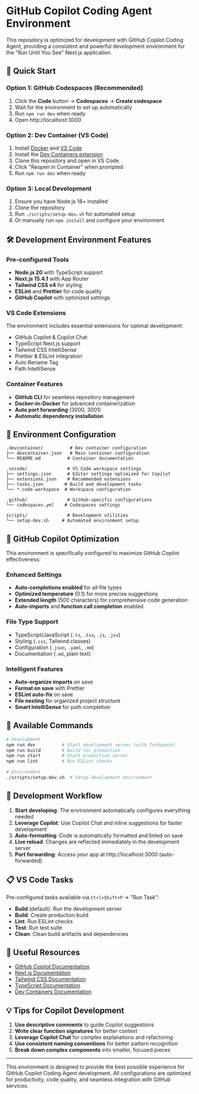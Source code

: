 # GitHub Copilot Coding Agent Environment

This repository is optimized for development with GitHub Copilot Coding Agent, providing a consistent and powerful development environment for the "Run Until You See" Next.js application.

## 🚀 Quick Start

### Option 1: GitHub Codespaces (Recommended)
1. Click the **Code** button → **Codespaces** → **Create codespace**
2. Wait for the environment to set up automatically
3. Run `npm run dev` when ready
4. Open http://localhost:3000

### Option 2: Dev Container (VS Code)
1. Install [Docker](https://docker.com) and [VS Code](https://code.visualstudio.com)
2. Install the [Dev Containers extension](https://marketplace.visualstudio.com/items?itemName=ms-vscode-remote.remote-containers)
3. Clone this repository and open in VS Code
4. Click "Reopen in Container" when prompted
5. Run `npm run dev` when ready

### Option 3: Local Development
1. Ensure you have Node.js 18+ installed
2. Clone the repository
3. Run `./scripts/setup-dev.sh` for automated setup
4. Or manually run `npm install` and configure your environment

## 🛠️ Development Environment Features

### Pre-configured Tools
- **Node.js 20** with TypeScript support
- **Next.js 15.4.1** with App Router
- **Tailwind CSS v4** for styling
- **ESLint** and **Prettier** for code quality
- **GitHub Copilot** with optimized settings

### VS Code Extensions
The environment includes essential extensions for optimal development:
- GitHub Copilot & Copilot Chat
- TypeScript Next.js support
- Tailwind CSS IntelliSense
- Prettier & ESLint integration
- Auto Rename Tag
- Path IntelliSense

### Container Features
- **GitHub CLI** for seamless repository management
- **Docker-in-Docker** for advanced containerization
- **Auto port forwarding** (3000, 3001)
- **Automatic dependency installation**

## 📁 Environment Configuration

```
.devcontainer/          # Dev container configuration
├── devcontainer.json   # Main container configuration
└── README.md          # Container documentation

.vscode/               # VS Code workspace settings
├── settings.json      # Editor settings optimized for Copilot
├── extensions.json    # Recommended extensions
├── tasks.json        # Build and development tasks
└── *.code-workspace  # Workspace configuration

.github/               # GitHub-specific configurations
└── codespaces.yml    # Codespaces settings

scripts/               # Development utilities
└── setup-dev.sh     # Automated environment setup
```

## 🎯 GitHub Copilot Optimization

This environment is specifically configured to maximize GitHub Copilot effectiveness:

### Enhanced Settings
- **Auto-completions enabled** for all file types
- **Optimized temperature** (0.1) for more precise suggestions  
- **Extended length** (500 characters) for comprehensive code generation
- **Auto-imports** and **function call completion** enabled

### File Type Support
- TypeScript/JavaScript (`.ts`, `.tsx`, `.js`, `.jsx`)
- Styling (`.css`, Tailwind classes)
- Configuration (`.json`, `.yaml`, `.md`)
- Documentation (`.md`, plain text)

### Intelligent Features
- **Auto-organize imports** on save
- **Format on save** with Prettier
- **ESLint auto-fix** on save
- **File nesting** for organized project structure
- **Smart IntelliSense** for path completion

## 🔧 Available Commands

```bash
# Development
npm run dev          # Start development server (with Turbopack)
npm run build        # Build for production
npm run start        # Start production server
npm run lint         # Run ESLint checks

# Environment
./scripts/setup-dev.sh  # Setup development environment
```

## 🌟 Development Workflow

1. **Start developing**: The environment automatically configures everything needed
2. **Leverage Copilot**: Use Copilot Chat and inline suggestions for faster development
3. **Auto-formatting**: Code is automatically formatted and linted on save
4. **Live reload**: Changes are reflected immediately in the development server
5. **Port forwarding**: Access your app at http://localhost:3000 (auto-forwarded)

## 📋 VS Code Tasks

Pre-configured tasks available via `Ctrl+Shift+P` → "Run Task":
- **Build** (default): Run the development server
- **Build**: Create production build
- **Lint**: Run ESLint checks
- **Test**: Run test suite
- **Clean**: Clean build artifacts and dependencies

## 🔗 Useful Resources

- [GitHub Copilot Documentation](https://docs.github.com/en/copilot)
- [Next.js Documentation](https://nextjs.org/docs)
- [Tailwind CSS Documentation](https://tailwindcss.com/docs)
- [TypeScript Documentation](https://www.typescriptlang.org/docs)
- [Dev Containers Documentation](https://containers.dev)

## 💡 Tips for Copilot Development

1. **Use descriptive comments** to guide Copilot suggestions
2. **Write clear function signatures** for better context
3. **Leverage Copilot Chat** for complex explanations and refactoring
4. **Use consistent naming conventions** for better pattern recognition
5. **Break down complex components** into smaller, focused pieces

---

This environment is designed to provide the best possible experience for GitHub Copilot Coding Agent development. All configurations are optimized for productivity, code quality, and seamless integration with GitHub services.